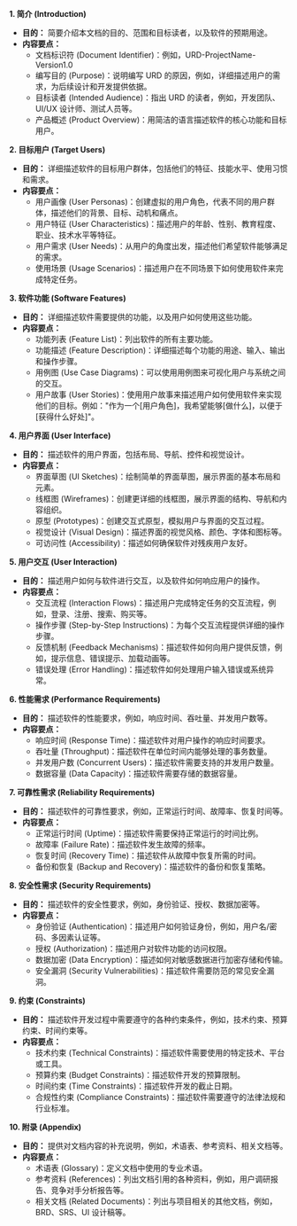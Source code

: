 **1. 简介 (Introduction)**

*   **目的：** 简要介绍本文档的目的、范围和目标读者，以及软件的预期用途。
*   **内容要点：**
    *   文档标识符 (Document Identifier)：例如，URD-ProjectName-Version1.0
    *   编写目的 (Purpose)：说明编写 URD 的原因，例如，详细描述用户的需求，为后续设计和开发提供依据。
    *   目标读者 (Intended Audience)：指出 URD 的读者，例如，开发团队、UI/UX 设计师、测试人员等。
    *   产品概述 (Product Overview)：用简洁的语言描述软件的核心功能和目标用户。

**2. 目标用户 (Target Users)**

*   **目的：** 详细描述软件的目标用户群体，包括他们的特征、技能水平、使用习惯和需求。
*   **内容要点：**
    *   用户画像 (User Personas)：创建虚拟的用户角色，代表不同的用户群体，描述他们的背景、目标、动机和痛点。
    *   用户特征 (User Characteristics)：描述用户的年龄、性别、教育程度、职业、技术水平等特征。
    *   用户需求 (User Needs)：从用户的角度出发，描述他们希望软件能够满足的需求。
    *   使用场景 (Usage Scenarios)：描述用户在不同场景下如何使用软件来完成特定任务。

**3. 软件功能 (Software Features)**

*   **目的：** 详细描述软件需要提供的功能，以及用户如何使用这些功能。
*   **内容要点：**
    *   功能列表 (Feature List)：列出软件的所有主要功能。
    *   功能描述 (Feature Description)：详细描述每个功能的用途、输入、输出和操作步骤。
    *   用例图 (Use Case Diagrams)：可以使用用例图来可视化用户与系统之间的交互。
    *   用户故事 (User Stories)：使用用户故事来描述用户如何使用软件来实现他们的目标。例如："作为一个[用户角色]，我希望能够[做什么]，以便于[获得什么好处]"。

**4. 用户界面 (User Interface)**

*   **目的：** 描述软件的用户界面，包括布局、导航、控件和视觉设计。
*   **内容要点：**
    *   界面草图 (UI Sketches)：绘制简单的界面草图，展示界面的基本布局和元素。
    *   线框图 (Wireframes)：创建更详细的线框图，展示界面的结构、导航和内容组织。
    *   原型 (Prototypes)：创建交互式原型，模拟用户与界面的交互过程。
    *   视觉设计 (Visual Design)：描述界面的视觉风格、颜色、字体和图标等。
    *   可访问性 (Accessibility)：描述如何确保软件对残疾用户友好。

**5. 用户交互 (User Interaction)**

*   **目的：** 描述用户如何与软件进行交互，以及软件如何响应用户的操作。
*   **内容要点：**
    *   交互流程 (Interaction Flows)：描述用户完成特定任务的交互流程，例如，登录、注册、搜索、购买等。
    *   操作步骤 (Step-by-Step Instructions)：为每个交互流程提供详细的操作步骤。
    *   反馈机制 (Feedback Mechanisms)：描述软件如何向用户提供反馈，例如，提示信息、错误提示、加载动画等。
    *   错误处理 (Error Handling)：描述软件如何处理用户输入错误或系统异常。

**6. 性能需求 (Performance Requirements)**

*   **目的：** 描述软件的性能要求，例如，响应时间、吞吐量、并发用户数等。
*   **内容要点：**
    *   响应时间 (Response Time)：描述软件对用户操作的响应时间要求。
    *   吞吐量 (Throughput)：描述软件在单位时间内能够处理的事务数量。
    *   并发用户数 (Concurrent Users)：描述软件需要支持的并发用户数量。
    *   数据容量 (Data Capacity)：描述软件需要存储的数据容量。

**7. 可靠性需求 (Reliability Requirements)**

*   **目的：** 描述软件的可靠性要求，例如，正常运行时间、故障率、恢复时间等。
*   **内容要点：**
    *   正常运行时间 (Uptime)：描述软件需要保持正常运行的时间比例。
    *   故障率 (Failure Rate)：描述软件发生故障的频率。
    *   恢复时间 (Recovery Time)：描述软件从故障中恢复所需的时间。
    *   备份和恢复 (Backup and Recovery)：描述软件的备份和恢复策略。

**8. 安全性需求 (Security Requirements)**

*   **目的：** 描述软件的安全性要求，例如，身份验证、授权、数据加密等。
*   **内容要点：**
    *   身份验证 (Authentication)：描述用户如何验证身份，例如，用户名/密码、多因素认证等。
    *   授权 (Authorization)：描述用户对软件功能的访问权限。
    *   数据加密 (Data Encryption)：描述如何对敏感数据进行加密存储和传输。
    *   安全漏洞 (Security Vulnerabilities)：描述软件需要防范的常见安全漏洞。

**9. 约束 (Constraints)**

*   **目的：** 描述软件开发过程中需要遵守的各种约束条件，例如，技术约束、预算约束、时间约束等。
*   **内容要点：**
    *   技术约束 (Technical Constraints)：描述软件需要使用的特定技术、平台或工具。
    *   预算约束 (Budget Constraints)：描述软件开发的预算限制。
    *   时间约束 (Time Constraints)：描述软件开发的截止日期。
    *   合规性约束 (Compliance Constraints)：描述软件需要遵守的法律法规和行业标准。

**10. 附录 (Appendix)**

*   **目的：** 提供对文档内容的补充说明，例如，术语表、参考资料、相关文档等。
*   **内容要点：**
    *   术语表 (Glossary)：定义文档中使用的专业术语。
    *   参考资料 (References)：列出文档引用的各种资料，例如，用户调研报告、竞争对手分析报告等。
    *   相关文档 (Related Documents)：列出与项目相关的其他文档，例如，BRD、SRS、UI 设计稿等。

